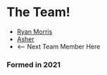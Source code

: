 # The Team!

* [Ryan Morris](./ryan-morris.md)
* [Asher](./asher.md)
* <-- Next Team Member Here

### Formed in 2021
